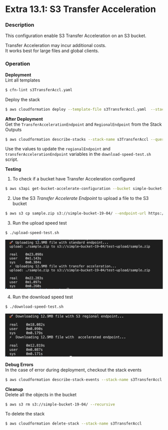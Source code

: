 # Extra 13.1: S3 Transfer Acceleration

### Description

This configuration enable S3 Transfer Acceleration on an S3 bucket.

Transfer Acceleration may incur additional costs.  
It works best for large files and global clients.

### Operation

**Deployment**  
Lint all templates

```bash
$ cfn-lint s3TransferAccl.yaml
```

Deploy the stack

```bash
$ aws cloudformation deploy --template-file s3TransferAccl.yaml  --stack-name s3TransferAccl
```

**After Deployment**  
Get the `TransferAccelerationEndpoint` and `RegionalEndpoint` from the Stack Outputs

```bash
$ aws cloudformation describe-stacks --stack-name s3TransferAccl --query "Stacks[0].Outputs" --no-cli-pager
```

Use the values to update the `regionalEndpoint` and `transferAccelerationEndpoint` variables in the `download-speed-test.sh` script.

**Testing**

1. To check if a bucket have Transfer Acceleration configured

```bash
$ aws s3api get-bucket-accelerate-configuration --bucket simple-bucket-19-04
```

2. Use the S3 _Transfer Accelerate Endpoint_ to upload a file to the S3 bucket

```bash
$ aws s3 cp sample.zip s3://simple-bucket-19-04/ --endpoint-url https://s3-accelerate.amazonaws.com
```

3. Run the upload speed test

```bash
$ ./upload-speed-test.sh
```

![upload-speed-test-result](upload-speed-result.png)

4. Run the download speed test

```bash
$ ./download-speed-test.sh
```

![download-speed-test-result](download-speed-result.png)

**Debug Errors**  
In the case of error during deployment, checkout the stack events

```bash
$ aws cloudformation describe-stack-events --stack-name s3TransferAccl
```

**Cleanup**  
Delete all the objects in the bucket

```bash
$ aws s3 rm s3://simple-bucket-19-04/ --recursive
```

To delete the stack

```bash
$ aws cloudformation delete-stack --stack-name s3TransferAccl
```
